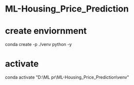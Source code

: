 # ML-Housing_Price_Prediction

# create enviornment

conda create -p ./venv python -y

# activate

conda activate "D:\ML pr\ML-Housing_Price_Prediction\venv"

